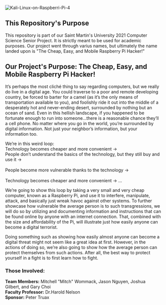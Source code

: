 ![Kali-Linux-on-Raspberri-Pi-4](https://user-images.githubusercontent.com/54961082/115456059-97b20900-a1d7-11eb-9788-847fb2931ae5.png)
## This Repository's Purpose
This repository is part of our Saint Martin's University 2021 Computer Science Senior Project. It is strictly meant to be used for academic purposes. Our project went through varius names, but ultimately the name landed upon is "The Cheap, Easy, and Mobile Raspberry Pi Hacker!"<br />

## Our Project's Purpose: The Cheap, Easy, and Mobile Raspberry Pi Hacker!

It’s perhaps the most cliché thing to say regarding computers, but we really do live in a digital age. You could traverse to a poor and remote developing country, be forced to barter for a camel (as it’s the only means of transportation available to you), and foolishly ride it out into the middle of a desperately hot and never-ending desert, surrounded by nothing but an ocean of sand. Even in this hellish landscape, if you happened to be fortunate enough to run into someone…there is a reasonable chance they’ll a cell phone. No matter where you go in the world, you’re surrounded by digital information. Not just your neighbor’s information, but your information too.<br /> 

We’re in this weird loop:<br />
	Technology becomes cheaper and more convenient -><br />
		  People don’t understand the basics of the technology, but they still buy and use it -><br />	  
			People become more vulnerable thanks to the technology -><br />	  
				Technology becomes cheaper and more convenient -> …<br />
		
We’re going to show this loop by taking a very small and very cheap computer, known as a Raspberry Pi, and use it to interfere, manipulate, attack, and basically just wreak havoc against other systems. To further showcase how vulnerable the average person is to such transgressions, we will do so by utilizing and documenting information and instructions that can be found online by anyone with an internet connection. That, combined with the size and affordability of the Pi, will illustrate just how easily anyone can become a digital terrorist.<br />

Doing something such as showing how easily almost anyone can become a digital threat might not seem like a great idea at first. However, in the actions of doing so, we’re also going to show how the average person can protect themselves from such actions. After all, the best way to protect yourself in a fight is to first learn how to fight.<br />
### Those Involved:
**Team Members:** Mitchell "Mitch" Wommack, Jason Nguyen, Joshua Gilbert, and Gary Choi<br />
**Faculty Professor:** Dr.Harold Nelson<br />
**Sponsor:** Peter Truax
